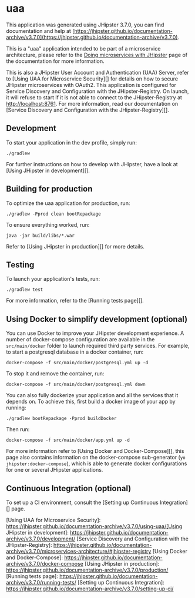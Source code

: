 # uaa

This application was generated using JHipster 3.7.0, you can find documentation and help at [https://jhipster.github.io/documentation-archive/v3.7.0](https://jhipster.github.io/documentation-archive/v3.7.0).

This is a "uaa" application intended to be part of a microservice architecture, please refer to the [Doing microservices with JHipster][] page of the documentation for more information.

This is also a JHipster User Account and Authentication (UAA) Server, refer to [Using UAA for Microservice Security][] for details on how to secure JHipster microservices with OAuth2.
This application is configured for Service Discovery and Configuration with the JHipster-Registry. On launch, it will refuse to start if it is not able to connect to the JHipster-Registry at [http://localhost:8761](http://localhost:8761). For more information, read our documentation on [Service Discovery and Configuration with the JHipster-Registry][].

## Development

To start your application in the dev profile, simply run:

    ./gradlew


For further instructions on how to develop with JHipster, have a look at [Using JHipster in development][].

## Building for production

To optimize the uaa application for production, run:

    ./gradlew -Pprod clean bootRepackage

To ensure everything worked, run:

    java -jar build/libs/*.war


Refer to [Using JHipster in production][] for more details.

## Testing

To launch your application's tests, run:

    ./gradlew test

For more information, refer to the [Running tests page][].

## Using Docker to simplify development (optional)

You can use Docker to improve your JHipster development experience. A number of docker-compose configuration are available in the `src/main/docker` folder to launch required third party services.
For example, to start a postgresql database in a docker container, run:

    docker-compose -f src/main/docker/postgresql.yml up -d

To stop it and remove the container, run:

    docker-compose -f src/main/docker/postgresql.yml down

You can also fully dockerize your application and all the services that it depends on.
To achieve this, first build a docker image of your app by running:

    ./gradlew bootRepackage -Pprod buildDocker

Then run:

    docker-compose -f src/main/docker/app.yml up -d

For more information refer to [Using Docker and Docker-Compose][], this page also contains information on the docker-compose sub-generator (`yo jhipster:docker-compose`), which is able to generate docker configurations for one or several JHipster applications.

## Continuous Integration (optional)

To set up a CI environment, consult the [Setting up Continuous Integration][] page.

[JHipster Homepage and latest documentation]: https://jhipster.github.io
[JHipster 3.7.0 archive]: https://jhipster.github.io/documentation-archive/v3.7.0
[Doing microservices with JHipster]: https://jhipster.github.io/documentation-archive/v3.7.0/microservices-architecture/
[Using UAA for Microservice Security]: https://jhipster.github.io/documentation-archive/v3.7.0/using-uaa/[Using JHipster in development]: https://jhipster.github.io/documentation-archive/v3.7.0/development/
[Service Discovery and Configuration with the JHipster-Registry]: https://jhipster.github.io/documentation-archive/v3.7.0/microservices-architecture/#jhipster-registry
[Using Docker and Docker-Compose]: https://jhipster.github.io/documentation-archive/v3.7.0/docker-compose
[Using JHipster in production]: https://jhipster.github.io/documentation-archive/v3.7.0/production/
[Running tests page]: https://jhipster.github.io/documentation-archive/v3.7.0/running-tests/
[Setting up Continuous Integration]: https://jhipster.github.io/documentation-archive/v3.7.0/setting-up-ci/


